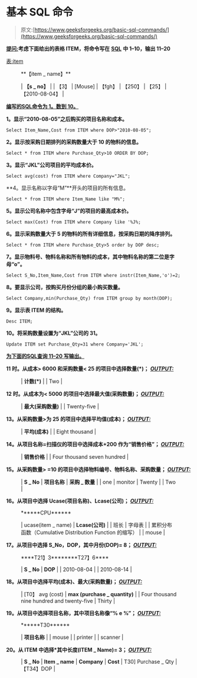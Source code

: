 # 基本 SQL 命令

> 原文:[https://www.geeksforgeeks.org/basic-sql-commands/](https://www.geeksforgeeks.org/basic-sql-commands/)

**<u>提问:</u>考虑下面给出的表格 ITEM，将命令写在** [**SQL**](https://www.geeksforgeeks.org/sql-tutorial/) **中 1–10，输出 11–20**

<u>表:item</u>

<figure class="table">**【item _ name】**

| **【s _ no】** |
| 【3】 | [Mouse] | 【fgh】 | 【250】 | 【25】 | 【2010-08-04】 |

</figure>

**<u>编写的</u>**[**<u>SQL</u>**](https://www.geeksforgeeks.org/sql-tutorial/)**<u>命令为 1。数到 10。</u>**

**1。显示“2010-08-05”之后购买的项目名称和成本。**

```
Select Item_Name,Cost from ITEM where DOP>"2010-08-05";
```

**2。显示按采购日期排列的采购数量大于 10 的物料的信息。**

```
Select * from ITEM where Purchase_Qty>10 ORDER BY DOP;
```

**3。显示“JKL”公司项目的平均成本价。**

```
Select avg(cost) from ITEM where Company="JKL";
```

**4。显示名称以字母“M”**开头的项目的所有信息。

```
Select * from ITEM where Item_Name like "M%";
```

**5。显示公司名称中包含字母“J”的项目的最高成本价。**

```
Select max(Cost) from ITEM where Company like '%J%;
```

**6。显示采购数量大于 5 的物料的所有详细信息，按采购日期的降序排列。**

```
Select * from ITEM where Purchase_Qty>5 order by DOP desc;
```

**7。显示物料号、物料名称和所有物料的成本，其中物料名称的第二位是字母“o”。**

```
Select S_No,Item_Name,Cost from ITEM where instr(Item_Name,'o')=2;
```

**8。要显示公司，按购买月份分组的最小购买数量。**

```
Select Company,min(Purchase_Qty) from ITEM group by month(DOP);
```

**9。显示表 ITEM 的结构。**

```
Desc ITEM;
```

**10。将采购数量设置为“JKL”公司的 31。**

```
Update ITEM set Purchase_Qty=31 where Company='JKL'; 
```

**<u>为下面的</u>**[**<u>SQL</u>**](https://www.geeksforgeeks.org/sql-tutorial/)**<u>查询 11–20 写输出。</u>**

**11 时。从成本> 6000 和采购数量< 25 的项目中选择数量(*)；**
***<u>OUTPUT:</u>***

<figure class="table">

| **计数(*)** |
| Two |

</figure>

****12 时。从成本为< 5000 的项目中选择最大值(采购数量)；**
***<u>OUTPUT:</u>*****

<figure class="table">

| **最大(采购数量)** |
| Twenty-five |

</figure>

******13。从采购数量>为 25 的项目中选择平均值(成本)；**
***<u>OUTPUT:</u>*******

<figure class="table">

| **平均(成本)** |
| Eight thousand |

</figure>

********14。从项目名称=扫描仪的项目中选择成本+200 作为“销售价格”；**
***<u>OUTPUT:</u>*********

<figure class="table">

| **销售价格** |
| Four thousand seven hundred |

</figure>

********15。从采购数量> =10 的项目中选择物料编号、物料名称、采购数量；**
***<u>OUTPUT:</u>*********

<figure class="table">

| **S _ No** | **项目名称** | **采购 _ 数量** |
| one | monitor | Twenty |
| Two |

</figure>

********16。从项目中选择 Ucase(项目名称)、Lcase(公司)；**
***<u>OUTPUT:</u>*********

<figure class="table">******CPU******

| ucase(item _ name) | **Lcase(公司)** |
| 班长 | 字母表 |
| 累积分布函数（Cumulative Distribution Function 的缩写） |
| mouse |

</figure>

********17。从项目中选择 S_No，DOP，其中月份(DOP)= 8；**
*<u>OUTPUT:</u>*******

<figure class="table">****T21】3********T27】6****

| **S _ No** | **DOP** |
| 2010-08-04 |
| 2010-08-14 |

</figure>

******18。从项目中选择平均(成本)、最大(采购数量)；**
*<u>OUTPUT:</u>*****

<figure class="table">

| [T0】 avg (cost) | **max (purchase _ quantity)** |
| Four thousand nine hundred and twenty-five | Thirty |

</figure>

******19。从项目中选择项目名称，其中项目名称像“% e %”；**
***<u>OUTPUT:</u>*******

<figure class="table">******T30******

| **项目名称** |
| mouse |
| printer |
| scanner |

</figure>

********20。从 ITEM 中选择*其中长度(ITEM _ Name)= 3；**
***<u>OUTPUT:</u>*********

<figure class="table">

| **S _ No** | **Item _ name** | **Company** | **Cost** | T30] Purchase _ Qty | 【T34】DOP |

</figure>